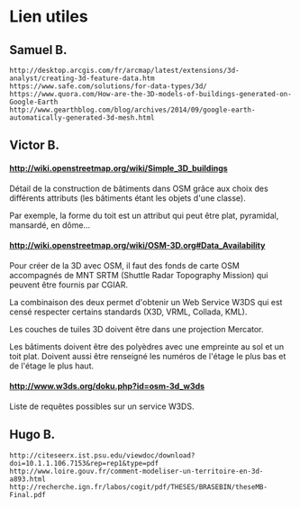 # Lien utiles

## Samuel B. 

	http://desktop.arcgis.com/fr/arcmap/latest/extensions/3d-analyst/creating-3d-feature-data.htm
	https://www.safe.com/solutions/for-data-types/3d/
	https://www.quora.com/How-are-the-3D-models-of-buildings-generated-on-Google-Earth
	http://www.gearthblog.com/blog/archives/2014/09/google-earth-automatically-generated-3d-mesh.html


## Victor B.

#### http://wiki.openstreetmap.org/wiki/Simple_3D_buildings
	
Détail de la construction de bâtiments dans OSM grâce aux choix des différents attributs (les bâtiments étant les objets d'une classe).

Par exemple, la forme du toit est un attribut qui peut être plat, pyramidal, mansardé, en dôme...

	
#### http://wiki.openstreetmap.org/wiki/OSM-3D.org#Data_Availability
	
Pour créer de la 3D avec OSM, il faut des fonds de carte OSM accompagnés de MNT SRTM (Shuttle Radar Topography Mission) qui peuvent être fournis par CGIAR.

La combinaison des deux permet d'obtenir un Web Service W3DS qui est censé respecter certains standards (X3D, VRML, Collada, KML).

Les couches de tuiles 3D doivent être dans une projection Mercator.

Les bâtiments doivent être des polyèdres avec une empreinte au sol et un toit plat. Doivent aussi être renseigné les numéros de l'étage le plus bas et de l'étage le plus haut.

	
#### http://www.w3ds.org/doku.php?id=osm-3d_w3ds
	
Liste de requêtes possibles sur un service W3DS.  


## Hugo B.

	http://citeseerx.ist.psu.edu/viewdoc/download?doi=10.1.1.106.7153&rep=rep1&type=pdf  
	http://www.loire.gouv.fr/comment-modeliser-un-territoire-en-3d-a893.html  
	http://recherche.ign.fr/labos/cogit/pdf/THESES/BRASEBIN/theseMB-Final.pdf
